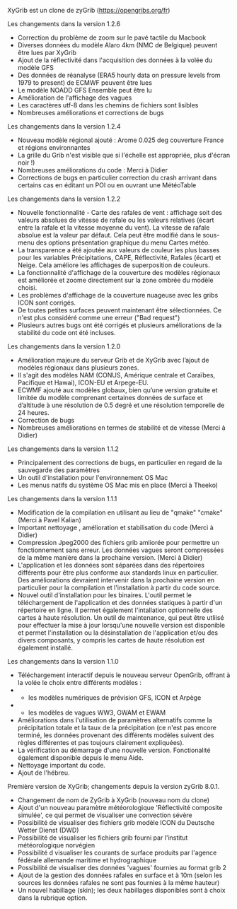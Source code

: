 XyGrib est un clone de zyGrib (https://opengribs.org/fr)

Les changements dans la version 1.2.6

- Correction du problème de zoom sur le pavé tactile du Macbook
- Diverses données du modèle Alaro 4km (NMC de Belgique) peuvent être lues par XyGrib
- Ajout de la réflectivité  dans l'acquisition des données à la volée du modèle GFS
- Des données de réanalyse (ERA5 hourly data on pressure levels from 1979 to present) de ECMWF peuvent être lues
- Le modèle NOADD GFS Ensemble peut être lu
- Amélioration de l'affichage des vagues
- Les caractères utf-8 dans les chemins de fichiers sont lisibles
- Nombreuses améliorations et corrections de bugs

Les changements dans la version 1.2.4

- Nouveau modèle régional ajouté : Arome 0.025 deg couverture France et régions environnantes
- La grille du Grib n'est visible que si l'échelle est appropriée, plus d'écran noir !)
- Nombreuses améliorations du code : Merci à Didier
- Corrections de bugs en particulier correction du crash arrivant dans certains cas en éditant un POI ou en ouvrant une MétéoTable

Les changements dans la version 1.2.2

- Nouvelle fonctionnalité - Carte des rafales de vent : affichage soit des valeurs absolues de vitesse de rafale ou les valeurs relatives (écart entre la rafale et la vitesse moyenne du vent). La vitesse de rafale absolue est la valeur par défaut. Cela peut être modifié dans le sous-menu des options présentation graphique du menu Cartes météo.
- La transparence a été ajoutée aux valeurs de couleur les plus basses pour les variables Précipitations, CAPE, Réflectivité, Rafales (écart) et Neige. Cela améliore les affichages de superposition de couleurs.
- La fonctionnalité d'affichage de la couverture des modèles régionaux est améliorée et zoome directement sur la zone ombrée du modèle choisi.
- Les problèmes d'affichage de la couverture nuageuse avec les gribs ICON sont corrigés.
- De toutes petites surfaces peuvent maintenant être sélectionnées. Ce n'est plus considéré comme une erreur ("Bad request")
- Plusieurs autres bugs ont été corrigés et plusieurs améliorations de la stabilité du code ont été incluses.

Les changements dans la version 1.2.0

- Amélioration majeure du serveur Grib et de XyGrib avec l’ajout de modèles régionaux dans plusieurs zones.
- Il s'agit des modèles NAM (CONUS, Amérique centrale et Caraïbes, Pacifique et Hawai), ICON-EU et Arpege-EU.
- ECWMF ajouté aux modèles globaux, bien qu’une version gratuite et limitée du modèle comprenant certaines données de surface et d’altitude à une résolution de 0.5 degré et une résolution temporelle de 24 heures.
- Correction de bugs
- Nombreuses améliorations en termes de stabilité et de vitesse (Merci à Didier)

 Les changements dans la version 1.1.2

- Principalement des corrections de bugs, en particulier en regard de la sauvegarde des paramètres
- Un outil d'installation pour l'environnement OS Mac
- Les menus natifs du système OS Mac mis en place (Merci à Theeko)

Les changements dans la version 1.1.1

- Modification de la compilation en utilisant au lieu de "qmake" "cmake" (Merci à Pavel Kalian)
- Important nettoyage , amélioration et stabilisation du code  (Merci à Didier)
- Compression Jpeg2000 des fichiers grib amliorée pour permettre un fonctionnement sans erreur.  Les données vagues seront compressées de la même manière dans la prochaine version. (Merci à Didier)
- L'application et les données sont séparées dans des répertoires différents pour être plus conforme aux standards linux en particulier. Des améliorations devraient intervenir dans la prochaine version en particulier pour la compilation et l'installation à partir du code source.
- Nouvel outil d'installation pour les binaires. L'outil permet le téléchargement de l'application et des données statiques à partir d'un répertoire en ligne. Il permet également l'intallation optionnelle des cartes à haute résolution. Un outil de maintenance, qui peut être utliisé pour effectuer la mise à jour lorsqu'une nouvelle version est disponible et permet l'installation ou la désinstallation de l'application et/ou des divers composants, y compris les cartes de haute résolution est également installé.

Les changements dans la version 1.1.0

- Téléchargement interactif depuis le nouveau serveur OpenGrib, offrant à la volée le choix entre différents modèles :
- - les modèles numériques de prévision GFS, ICON et Arpège
- - les modèles de vagues WW3, GWAM et EWAM
- Améliorations dans l'utilisation de paramètres alternatifs comme la précipitation totale et la taux de la précipitation (ce n'est pas encore terminé, les données provenant des différents modèles suivent des règles différentes et pas toujours clairement expliquées).
- La vérification au démarrage d'une nouvelle version. Fonctionalité également disponible depuis le menu Aide.
- Nettoyage important du code.
- Ajout de l'hébreu.

Première version de XyGrib; changements depuis la version zyGrib 8.0.1.

- Changement de nom de ZyGrib à XyGrib (nouveau nom du clone)
- Ajout d'un nouveau paramètre météorologique 'Réflectivité composite simulée', ce qui permet de visualiser une convection sévère
- Possibilité de visualiser des fichiers grib modèle ICON du Deutsche Wetter Dienst (DWD)
- Possibilité de visualiser les fichiers grib fourni par l'institut météorologique norvégien
- Possibilité d visualiser les courants de surface produits par l'agence fédérale allemande maritime et hydrographique
- Possibilité de visualiser des données 'vagues' fournies au format grib 2
- Ajout de la gestion des données rafales en surface et à 10m (selon les sources les données rafales ne sont pas fournies à la même hauteur)
- Un nouvel habillage (skin); les deux habillages disponibles sont à choix dans la rubrique option.
